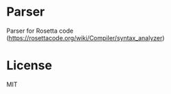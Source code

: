 # Parser
Parser for Rosetta code (https://rosettacode.org/wiki/Compiler/syntax_analyzer)
# License
MIT

